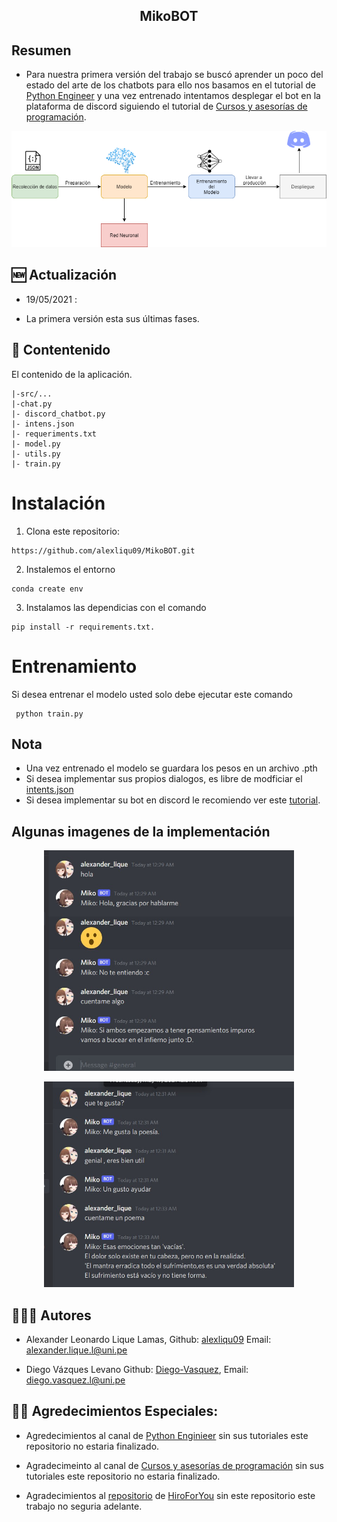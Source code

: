 <h2 align="center">
<p>  MikoBOT </p>
</h2>
<h2 align="center">
</h2>

## Resumen 
* Para nuestra primera versión del trabajo se buscó aprender un poco del estado del arte de los chatbots para ello nos basamos  en el tutorial de [Python Engineer](https://www.youtube.com/watch?v=RpWeNzfSUHw) y una vez entrenado intentamos desplegar el bot en la plataforma de discord siguiendo el tutorial de [Cursos y asesorías de programación](https://www.youtube.com/watch?v=iZcDF3FGOcA&t=1001s).

<p align="center">
<img src="src\Pipeline.png"  width="600"/>
</p align="center">

## 🆕 Actualización
 
 - 19/05/2021 :

 - La primera versión esta sus últimas fases.

 ## 📖 Contentenido
El contenido de la aplicación.

```
|-src/...
|-chat.py
|- discord_chatbot.py
|- intens.json
|- requeriments.txt
|- model.py
|- utils.py
|- train.py
```
# Instalación

1. Clona este repositorio:
```
https://github.com/alexliqu09/MikoBOT.git
```
2. Instalemos el entorno
```
conda create env
```
3. Instalamos las dependicias con el comando
```
pip install -r requirements.txt.
```

# Entrenamiento 

Si desea entrenar el modelo usted solo debe ejecutar este comando
```
 python train.py
```
## Nota
- Una vez entrenado el modelo se guardara los pesos en un archivo .pth
- Si desea implementar sus propios dialogos, es libre de modficiar el [intents.json](https://github.com/alexliqu09/MikoBOT/blob/main/intents.json)
- Si desea implementar su bot en discord le recomiendo ver este [tutorial](https://www.youtube.com/watch?v=iZcDF3FGOcA&t=1001s).
## Algunas imagenes de la implementación
<p align="center">
<img src="src\Imagen_1.jpg"  width="400"/>
</p align="center">
<p align="center">
<img src="src\Imagen_2.jpg"  width="400"/>
</p align="center">

## 👨🏽‍💻 Autores

* Alexander Leonardo Lique Lamas, Github: [alexliqu09](https://github.com/alexliqu09) Email: alexander.lique.l@uni.pe

* Diego Vázques Levano Github: [Diego-Vasquez](https://github.com/Diego-Vasquez), Email: diego.vasquez.l@uni.pe  


## 🙏🏽 Agredecimientos Especiales:

- Agredecimientos al canal de [Python Enginieer](https://www.youtube.com/channel/UCbXgNpp0jedKWcQiULLbDTA) sin sus tutoriales este repositorio no estaria finalizado.

- Agradecimeinto al canal de [Cursos y asesorías de programación](https://www.youtube.com/channel/UCwJWMXB5iJNmbhSmX3soIhQ) sin sus tutoriales este repositorio no estaria finalizado.

- Agradecimientos al [repositorio](https://github.com/HiroForYou/PyTorch-Chatbot) de [HiroForYou](https://github.com/HiroForYou) sin este repositorio este trabajo no seguria adelante.